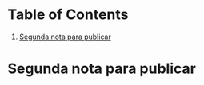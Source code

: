 
# Table of Contents

1.  [Segunda nota para publicar](#org137d94f)



<a id="org137d94f"></a>

# Segunda nota para publicar


